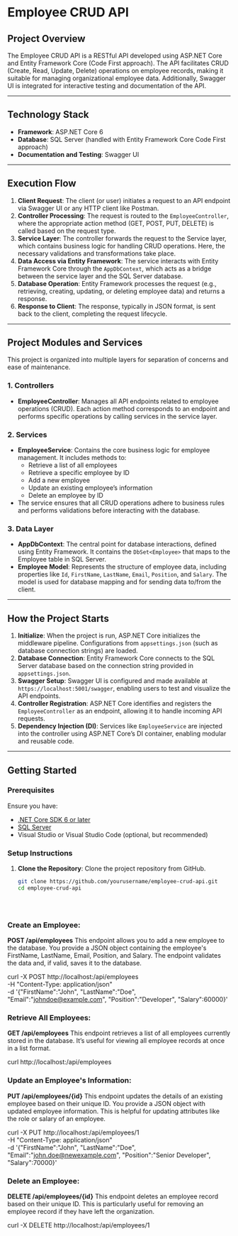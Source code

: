 # Employee CRUD API

## Project Overview
The Employee CRUD API is a RESTful API developed using ASP.NET Core and Entity Framework Core (Code First approach). The API facilitates CRUD (Create, Read, Update, Delete) operations on employee records, making it suitable for managing organizational employee data. Additionally, Swagger UI is integrated for interactive testing and documentation of the API.

---

## Technology Stack

- **Framework**: ASP.NET Core 6
- **Database**: SQL Server (handled with Entity Framework Core Code First approach)
- **Documentation and Testing**: Swagger UI

---

## Execution Flow

1. **Client Request**: The client (or user) initiates a request to an API endpoint via Swagger UI or any HTTP client like Postman.
2. **Controller Processing**: The request is routed to the `EmployeeController`, where the appropriate action method (GET, POST, PUT, DELETE) is called based on the request type.
3. **Service Layer**: The controller forwards the request to the Service layer, which contains business logic for handling CRUD operations. Here, the necessary validations and transformations take place.
4. **Data Access via Entity Framework**: The service interacts with Entity Framework Core through the `AppDbContext`, which acts as a bridge between the service layer and the SQL Server database.
5. **Database Operation**: Entity Framework processes the request (e.g., retrieving, creating, updating, or deleting employee data) and returns a response.
6. **Response to Client**: The response, typically in JSON format, is sent back to the client, completing the request lifecycle.

---

## Project Modules and Services

This project is organized into multiple layers for separation of concerns and ease of maintenance.

### 1. **Controllers**
   - **EmployeeController**: Manages all API endpoints related to employee operations (CRUD). Each action method corresponds to an endpoint and performs specific operations by calling services in the service layer.
   
### 2. **Services**
   - **EmployeeService**: Contains the core business logic for employee management. It includes methods to:
     - Retrieve a list of all employees
     - Retrieve a specific employee by ID
     - Add a new employee
     - Update an existing employee’s information
     - Delete an employee by ID
   - The service ensures that all CRUD operations adhere to business rules and performs validations before interacting with the database.

### 3. **Data Layer**
   - **AppDbContext**: The central point for database interactions, defined using Entity Framework. It contains the `DbSet<Employee>` that maps to the Employee table in SQL Server.
   - **Employee Model**: Represents the structure of employee data, including properties like `Id`, `FirstName`, `LastName`, `Email`, `Position`, and `Salary`. The model is used for database mapping and for sending data to/from the client.

---

## How the Project Starts

1. **Initialize**: When the project is run, ASP.NET Core initializes the middleware pipeline. Configurations from `appsettings.json` (such as database connection strings) are loaded.
2. **Database Connection**: Entity Framework Core connects to the SQL Server database based on the connection string provided in `appsettings.json`.
3. **Swagger Setup**: Swagger UI is configured and made available at `https://localhost:5001/swagger`, enabling users to test and visualize the API endpoints.
4. **Controller Registration**: ASP.NET Core identifies and registers the `EmployeeController` as an endpoint, allowing it to handle incoming API requests.
5. **Dependency Injection (DI)**: Services like `EmployeeService` are injected into the controller using ASP.NET Core’s DI container, enabling modular and reusable code.

---

## Getting Started

### Prerequisites

Ensure you have:
- [.NET Core SDK 6 or later](https://dotnet.microsoft.com/download)
- [SQL Server](https://www.microsoft.com/en-us/sql-server/sql-server-downloads)
- Visual Studio or Visual Studio Code (optional, but recommended)

### Setup Instructions

1. **Clone the Repository**: Clone the project repository from GitHub.

   ```bash
   git clone https://github.com/yourusername/employee-crud-api.git
   cd employee-crud-api





### Create an Employee:

**POST /api/employees**
This endpoint allows you to add a new employee to the database. You provide a JSON object containing the employee's FirstName, LastName, Email, Position, and Salary. The endpoint validates the data and, if valid, saves it to the database.


curl -X POST http://localhost:<port>/api/employees \
-H "Content-Type: application/json" \
-d '{"FirstName":"John", "LastName":"Doe", "Email":"johndoe@example.com", "Position":"Developer", "Salary":60000}'



### Retrieve All Employees:

**GET /api/employees**
This endpoint retrieves a list of all employees currently stored in the database. It’s useful for viewing all employee records at once in a list format.


curl http://localhost:<port>/api/employees



### Update an Employee's Information:

**PUT /api/employees/{id}**
This endpoint updates the details of an existing employee based on their unique ID. You provide a JSON object with updated employee information. This is helpful for updating attributes like the role or salary of an employee.


curl -X PUT http://localhost:<port>/api/employees/1 \
-H "Content-Type: application/json" \
-d '{"FirstName":"John", "LastName":"Doe", "Email":"john.doe@newexample.com", "Position":"Senior Developer", "Salary":70000}'




### Delete an Employee:

**DELETE /api/employees/{id}**
This endpoint deletes an employee record based on their unique ID. This is particularly useful for removing an employee record if they have left the organization.

curl -X DELETE http://localhost:<port>/api/employees/1

